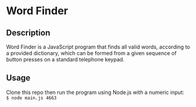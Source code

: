 # Word Finder

## Description
Word Finder is a JavaScript program that finds all valid words, according to a provided dictionary, which can be formed from a given sequence of button presses on a standard telephone keypad.

## Usage
Clone this repo then run the program using Node.js with a numeric input:  
`$ node main.js 4663`
